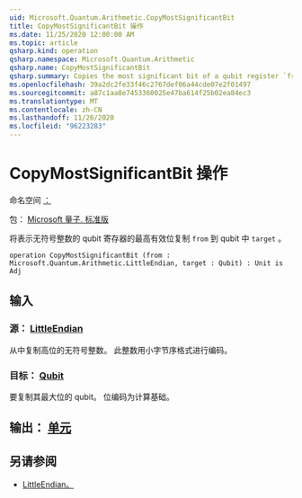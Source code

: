 ```yaml
---
uid: Microsoft.Quantum.Arithmetic.CopyMostSignificantBit
title: CopyMostSignificantBit 操作
ms.date: 11/25/2020 12:00:00 AM
ms.topic: article
qsharp.kind: operation
qsharp.namespace: Microsoft.Quantum.Arithmetic
qsharp.name: CopyMostSignificantBit
qsharp.summary: Copies the most significant bit of a qubit register `from` representing an unsigned integer into the qubit `target`.
ms.openlocfilehash: 39a2dc2fe33f46c2767def06a44cde07e2f01497
ms.sourcegitcommit: a87c1aa8e7453360025e47ba614f25b02ea84ec3
ms.translationtype: MT
ms.contentlocale: zh-CN
ms.lasthandoff: 11/26/2020
ms.locfileid: "96223283"
---
```

# <a name="copymostsignificantbit-operation"></a>CopyMostSignificantBit 操作

命名空间 [：](xref:Microsoft.Quantum.Arithmetic)

包： [Microsoft 量子. 标准版](https://nuget.org/packages/Microsoft.Quantum.Standard)


将表示无符号整数的 qubit 寄存器的最高有效位复制 `from` 到 qubit 中 `target` 。

```qsharp
operation CopyMostSignificantBit (from : Microsoft.Quantum.Arithmetic.LittleEndian, target : Qubit) : Unit is Adj
```


## <a name="input"></a>输入

### <a name="from--littleendian"></a>源： [LittleEndian](xref:Microsoft.Quantum.Arithmetic.LittleEndian)

从中复制高位的无符号整数。
此整数用小字节序格式进行编码。


### <a name="target--qubit"></a>目标： [Qubit](xref:microsoft.quantum.lang-ref.qubit)

要复制其最大位的 qubit。 位编码为计算基础。



## <a name="output--unit"></a>输出： [单元](xref:microsoft.quantum.lang-ref.unit)



## <a name="see-also"></a>另请参阅

- [LittleEndian。](xref:Microsoft.Quantum.Arithmetic.LittleEndian)